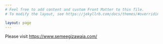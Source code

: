```yaml
---
# Feel free to add content and custom Front Matter to this file.
# To modify the layout, see https://jekyllrb.com/docs/themes/#overriding-theme-defaults

layout: page
---
```


Please visit <a href="https://www.semeegizawaia.com/">https://www.semeegizawaia.com/</a>